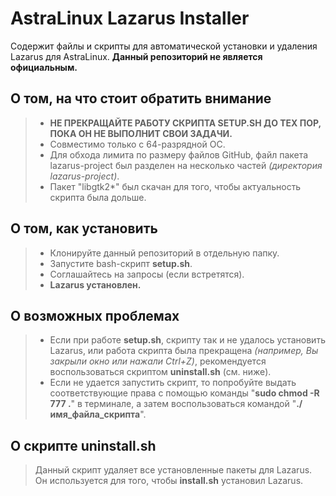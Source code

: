 # AstraLinux Lazarus Installer
Содержит файлы и скрипты для автоматической установки и удаления Lazarus для AstraLinux. **Данный репозиторий не является официальным.**

## О том, на что стоит обратить внимание
> * **НЕ ПРЕКРАЩАЙТЕ РАБОТУ СКРИПТА SETUP.SH ДО ТЕХ ПОР, ПОКА ОН НЕ ВЫПОЛНИТ СВОИ ЗАДАЧИ.** 
> * Совместимо только с 64-разрядной ОС.
> * Для обхода лимита по размеру файлов GitHub, файл пакета lazarus-project был разделен на несколько частей *(директория lazarus-project)*.
> * Пакет "libgtk2*" был скачан для того, чтобы актуальность скрипта была дольше.

## О том, как установить
> * Клонируйте данный репозиторий в отдельную папку.
> * Запустите bash-скрипт **setup.sh**.
> * Соглашайтесь на запросы (если встретятся). 
> * **Lazarus установлен.**

## О возможных проблемах
> * Если при работе **setup.sh**, скрипту так и не удалось установить Lazarus, или работа скрипта была прекращена *(например, Вы закрыли окно или нажали Ctrl+Z)*, рекомендуется воспользоваться скриптом **uninstall.sh** (см. ниже).
> * Если не удается запустить скрипт, то попробуйте выдать соответствующие права с помощью команды "**sudo chmod -R 777 .**" в терминале, а затем воспользоваться командой "**./имя_файла_скрипта**".

## О скрипте uninstall.sh
> Данный скрипт удаляет все установленные пакеты для Lazarus. Он используется для того, чтобы **install.sh** установил Lazarus.

